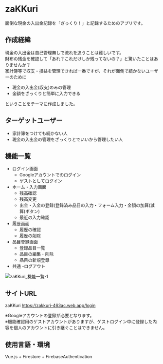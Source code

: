 # zaKKuri
面倒な現金の入出金記録を「ざっくり！」と記録するためのアプリです。

## 作成経緯
現金の入出金は自己管理無しで流れを追うことは難しいです。  
財布の残金を確認して「あれ？これだけしか残ってないの？」と驚いたことはありませんか？   
家計簿等で収支・損益を管理できれば一番ですが、それが面倒で続かないユーザーのために 
 - 現金の入出金(収支)のみの管理
 - 金額をざっくりと簡単に入力できる  
 
ということをテーマに作成しました。

## ターゲットユーザー
- 家計簿をつけても続かない人
- 現金の入出金の管理をざっくりとでいいから管理したい人

## 機能一覧
- ログイン画面
  - Googleアカウントでのログイン
  - ゲストとしてログイン
- ホーム・入力画面
  - 残高確認
  - 残高変更
  - 出金・入金の登録(登録済み品目の入力・フォーム入力・金額の加算(減算)ボタン)
  - 最近の入力確認
- 履歴画面
  - 履歴の確認
  - 履歴の削除
- 品目登録画面
  - 登録品目一覧
  - 品目の編集・削除
  - 品目の新規登録
- 共通
  -ログアウト
 
![zaKKuri_機能一覧-1](https://user-images.githubusercontent.com/66770688/94085799-0991c200-fe44-11ea-9a2e-6b98174cbd55.png)


## サイトURL
zaKKuri
https://zakkuri-463ac.web.app/login

※Googleアカウントの登録が必要となります。  
※機能確認用のゲストアカウントがありますが、ゲストログイン中に登録した内容を個人のアカウントに引き継ぐことはできません。 

## 使用言語・環境
Vue.js + Firestore + FirebaseAuthentication
